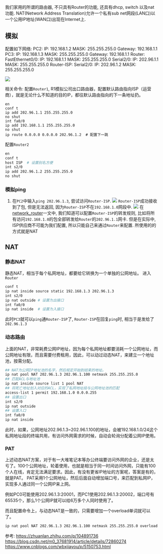 我们家用的所谓的路由器, 不只具有Router的功能, 还具有dhcp, switch 以及nat功能.
NAT(Network Address Translation)允许一个私有sub net网段(LAN口)以一个公用IP地址(WAN口)出现在Internet上.


## 模拟
配置如下网络:
PC2:
    IP: 192.168.1.2
    MASK: 255.255.255.0
    Gateway: 192.168.1.1
PC3:
    IP: 192.168.1.3
    MASK: 255.255.255.0
    Gateway: 192.168.1.1
Router:
    FastEthernet0/0:
        IP: 192.168.1.1
        MASK: 255.255.255.0
    Serial2/0:
        IP: 202.96.1.1
        MASK: 255.255.255.0
Router-ISP:
    Serial2/0:
        IP: 202.96.1.2
        MASK: 255.255.255.0

![](./network_nat/1.png)



相关命令:
配置`Router1`, R1模拟公司出口路由器，配置默认路由指向ISP（运营商），就是无论什么不知道的目的IP，都往默认路由指向的下一条地址扔。
```
en
conf t
ip add 202.96.1.1 255.255.255.0
no shut
int fa0/0
ip add 192.168.1.1 255.255.255.0
no shut
ip route 0.0.0.0 0.0.0.0 202.96.1.2  # 配置下一跳
```

配置`Router2`
```sh
en
conf t
host ISP  # 设置别名方便
int s2/0
ip add 202.96.1.2 255.255.255.0
no shut
```


### 模拟ping

1. 在`PC2`中输入`ping 202.96.1.3`, 尝试访问`Router-ISP`.
![](./network_nat/2.png)
`Router-ISP`成功接收到了包, 但是无法返回, 因为`Router-ISP`不在`192.168.1.0`网段中.
![](./network_nat/3.png)
在[network_router](/network_router/)一文中, 我们知道可以配置`Router-ISP`的转发规则, 比如将所有访问`192.168.1.0`的包全部转发给`Router`的`202.96.1.1`网卡.
但是在实际中, ISP供应商不可能为我们配置, 所以只能自己来通过`Router`来配置. 所使用的的方式就是NAT

## NAT

### 静态NAT
静态NAT，相当于每个私网地址，都要给它转换为一个单独的公网地址。
进入`Router`
```sh
conf t
ip nat inside source static 192.168.1.3 202.96.1.3
int s2/0
ip nat outside # 设置为出接口
int fa0/0
ip nat inside  # 设置为入接口    
```
此时`PC3`就可以`ping`通`Router-ISP`了, `Router-ISP`在回复`ping`时, 相当于是发给了`202.96.1.3`

### 动态路由
上面的NAT，非常耗费公网IP地址，因为每个私网地址都要消耗一个公网地址，而公网地址有限，而且需要付费租用，因此，可以动过动态NAT，来建立一个地址池，按需分配。
```sh
## NAT为公网IP地址池的名字，然后规定开始到结束的地址。
ip nat pool NAT 202.96.1.3 202.96.1.100 netmask 255.255.255.0
## 匹配ACL与地址池
ip nat inside source list 1 pool NAT
## 将死亡地址划入对应的ACL，实现了私网地址段与公网地址池的匹配
access-list 1 permit 192.168.1.0 0.0.0.255
## 设置出口
int s2/0
ip nat outside
## 设置入口
int fa0/0
ip nat inside     
```
此时，如果，公网地址202.96.1.3~202.96.1.100的地址，会被192.168.1.0/24这个私网地址段的终端共用，有访问外网需求的时候，自动会轮询分配着公网IP使用。

### PAT
上述动态NAT方案，对于有一大堆笔记本等办公终端要访问外网的企业，还是太亏了。100个公网地址，轮着使用，也就是相当于同一时间访问外网，只能有100个人在线，肯定无法满足要求。因此，有没有更省IP地址的方案呢，答案是有的，就是PAT。
PAT采用1个公网地址，然后后面自动增加端口号，来匹配到私网IP，实现多人通过同一个公网IP来上网。

例如PC0可能使用202.96.1.3:20001，而PC1使用202.96.1.3:20002，端口号有65535个，那么1个公网IP就可以给6万多个人同时使用了。

而且配置命令上，与动态NAT是一致的，只需要增加一个overload单词就可以了。
```sh
ip nat pool NAT 202.96.1.3 202.96.1.100 netmask 255.255.255.0 overload
```


参考:
https://zhuanlan.zhihu.com/p/104891736
https://blog.csdn.net/m0_37681914/article/details/72860274
https://www.cnblogs.com/wbxjiayou/p/5150753.html
